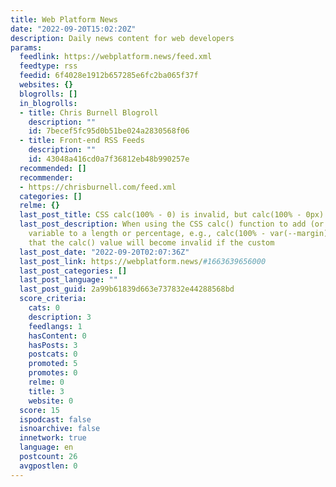 ```yaml
---
title: Web Platform News
date: "2022-09-20T15:02:20Z"
description: Daily news content for web developers
params:
  feedlink: https://webplatform.news/feed.xml
  feedtype: rss
  feedid: 6f4028e1912b657285e6fc2ba065f37f
  websites: {}
  blogrolls: []
  in_blogrolls:
  - title: Chris Burnell Blogroll
    description: ""
    id: 7becef5fc95d0b51be024a2830568f06
  - title: Front-end RSS Feeds
    description: ""
    id: 43048a416cd0a7f36812eb48b990257e
  recommended: []
  recommender:
  - https://chrisburnell.com/feed.xml
  categories: []
  relme: {}
  last_post_title: CSS calc(100% - 0) is invalid, but calc(100% - 0px) is valid
  last_post_description: When using the CSS calc() function to add (or subtract) a
    variable to a length or percentage, e.g., calc(100% - var(‑‑margin)), be aware
    that the calc() value will become invalid if the custom
  last_post_date: "2022-09-20T02:07:36Z"
  last_post_link: https://webplatform.news/#1663639656000
  last_post_categories: []
  last_post_language: ""
  last_post_guid: 2a99b61839d663e737832e44288568bd
  score_criteria:
    cats: 0
    description: 3
    feedlangs: 1
    hasContent: 0
    hasPosts: 3
    postcats: 0
    promoted: 5
    promotes: 0
    relme: 0
    title: 3
    website: 0
  score: 15
  ispodcast: false
  isnoarchive: false
  innetwork: true
  language: en
  postcount: 26
  avgpostlen: 0
---
```

